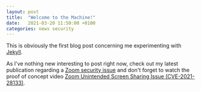 ```yaml
---
layout: post
title:  "Welcome to the Machine!"
date:   2021-03-20 11:50:00 +0100
categories: news security
---
```

This is obviously the first blog post concerning me experimenting with [Jekyll][jekyll].

As I've nothing new interesting to post right now, check out my latest publication regarding a [Zoom security issue][syss-2020-044] and don't forget to watch the proof of concept video [Zoom Unintended Screen Sharing Issue (CVE-2021-28133)][syss-poc-video-zoom].

[jekyll]: https://jekyllrb.com/
[syss-2020-044]: https://www.syss.de/fileadmin/dokumente/Publikationen/Advisories/SYSS-2020-044.txt
[syss-poc-video-zoom]: https://www.youtube.com/watch?v=SonmmgQlLzg
